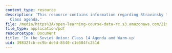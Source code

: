 ```yaml
---
content_type: resource
description: 'This resource contains information regarding Stravinsky to the present:
  Class agenda.'
file: /media/https%3A/open-learning-course-data-rc.s3.amazonaws.com/21m-260-stravinsky-to-the-present-spring-2016/39832fcbec9bde5d8540c1e504fc251d_MIT21M_260S16_class14.pdf
file_type: application/pdf
resourcetype: Document
title: 'In the Soviet Union: Class 14 Agenda and Warm-up'
uid: 39832fcb-ec9b-de5d-8540-c1e504fc251d
---
```

